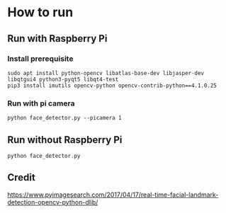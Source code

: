# How to run

## Run with Raspberry Pi
### Install prerequisite
```
sudo apt install python-opencv libatlas-base-dev libjasper-dev libqtgui4 python3-pyqt5 libqt4-test
pip3 install imutils opencv-python opencv-contrib-python==4.1.0.25
```
### Run with pi camera
```
python face_detector.py --picamera 1
```
## Run without Raspberry Pi
```
python face_detector.py
```
## Credit 
https://www.pyimagesearch.com/2017/04/17/real-time-facial-landmark-detection-opencv-python-dlib/
